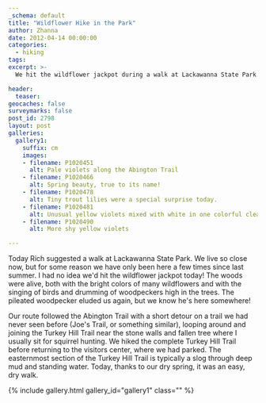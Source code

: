 ```yaml
---
_schema: default
title: "Wildflower Hike in the Park"
author: Zhanna
date: 2012-04-14 00:00:00
categories:
  - hiking
tags:
excerpt: >- 
  We hit the wildflower jackpot during a walk at Lackawanna State Park.

header:
  teaser:
geocaches: false
surveymarks: false
post_id: 2798
layout: post 
galleries:
  gallery1:
    suffix: cm
    images:
    - filename: P1020451
      alt: Pale violets along the Abington Trail
    - filename: P1020466
      alt: Spring beauty, true to its name! 
    - filename: P1020478
      alt: Tiny trout lilies were a special surprise today.
    - filename: P1020481
      alt: Unusual yellow violets mixed with white in one colorful clearing.  
    - filename: P1020490
      alt: More shy yellow violets

---
```

Today Rich suggested a walk at Lackawanna State Park.  We live so close now, but for some reason we have only been here a few times since last summer.  I had no idea we'd hit the wildflower jackpot today!  The woods were alive, both with the bright colors of many wildflowers and with the singing of birds and drumming of woodpeckers high in the trees.  The pileated woodpecker eluded us again, but we know he's here somewhere!  

Our route followed the Abington Trail with a short detour on a trail we had never seen before (Joe's Trail, or something similar), looping around and joining the Turkey Hill Trail near the stone walls and fallen tree where I usually sit for squirrel hunting.  We hiked the complete Turkey Hill Trail before returning to the visitors center, where we had parked.  The easternmost section of the Turkey Hill Trail is typically a slog through deep mud and standing water.  Today, thanks to our dry spring, it was an easy, dry walk. 

{% include gallery.html gallery_id="gallery1" class="" %}